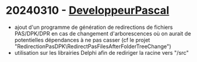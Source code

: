 # 20240310 - [DeveloppeurPascal](https://github.com/DeveloppeurPascal)

* ajout d'un programme de génération de redirections de fichiers PAS/DPK/DPR en cas de changement d'arborescences où on aurait de potentielles dépendances à ne pas casser (cf le projet "RedirectionPasDPK\RedirectPasFilesAfterFolderTreeChange")
* utilisation sur les librairies Delphi afin de rediriger la racine vers "/src"

